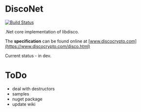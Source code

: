 # DiscoNet
[![Build Status](https://travis-ci.org/Fasjeit/StrobeNet.svg?branch=master)](https://travis-ci.org/Fasjeit/StrobeNet)

.Net core implementation of libdisco.

The **specification** can be found online at [www.discocrypto.com](https://www.discocrypto.com/disco.html)

Current status - in dev.

# ToDo

* deal with destructors
* samples
* nuget package
* update wiki
